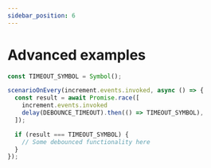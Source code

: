 ```yaml
---
sidebar_position: 6
---
```


# Advanced examples

```ts title="Debounced scenario"
const TIMEOUT_SYMBOL = Symbol();

scenarioOnEvery(increment.events.invoked, async () => {
  const result = await Promise.race([
    increment.events.invoked
    delay(DEBOUNCE_TIMEOUT).then(() => TIMEOUT_SYMBOL),
  ]);

  if (result === TIMEOUT_SYMBOL) {
    // Some debounced functionality here
  }
});
```
